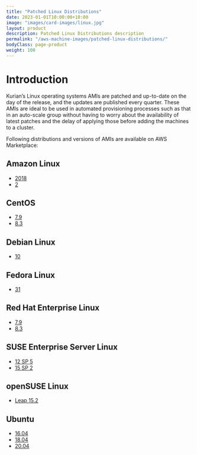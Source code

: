 ```yaml
---
title: "Patched Linux Distributions"
date: 2023-01-01T10:00:00+10:00
image: "images/card-images/linux.jpg"
layout: product
description: Patched Linux Distributions description
permalink: "/aws-machine-images/patched-linux-distributions/"
bodyClass: page-product
weight: 100
---
```


Introduction
============

Kurian’s Linux operating systems AMIs are patched and up-to-date on the day of the release, and the updates are published every quarter. These AMIs are ideal to be used in automated provisioning processes such as that in an auto-scale group without having to worry about the availability of latest patches and the delay of applying those before adding the machines to a cluster.

Following distributions and versions of AMIs are available on AWS Marketplace:

[](https://github.com/kurianinc/ami-pub/wiki/Patched-Linux-AMIs#amazon-linux)Amazon Linux
-----------------------------------------------------------------------------------------

*   [2018](https://aws.amazon.com/marketplace/pp/prodview-srsb6xdsvnxns?sr=0-1&ref_=beagle&applicationId=AWSMPContessa)
*   [2](https://aws.amazon.com/marketplace/pp/prodview-tgymxpljpewl2?sr=0-2&ref_=beagle&applicationId=AWSMPContessa)

[](https://github.com/kurianinc/ami-pub/wiki/Patched-Linux-AMIs#centos)CentOS
-----------------------------------------------------------------------------

*   [7.9](https://aws.amazon.com/marketplace/pp/prodview-4xryustlhju5e?sr=0-1&ref_=beagle&applicationId=AWSMPContessa)
*   [8.3](https://aws.amazon.com/marketplace/pp/prodview-rdidbrjujqx4m?sr=0-1&ref_=beagle&applicationId=AWSMPContessa)

[](https://github.com/kurianinc/ami-pub/wiki/Patched-Linux-AMIs#debian-linux)Debian Linux
-----------------------------------------------------------------------------------------

*   [10](https://aws.amazon.com/marketplace/pp/prodview-u45lix2mw53eg?sr=0-1&ref_=beagle&applicationId=AWSMPContessa)

[](https://github.com/kurianinc/ami-pub/wiki/Patched-Linux-AMIs#fedora-linux)Fedora Linux
-----------------------------------------------------------------------------------------

*   [31](https://aws.amazon.com/marketplace/pp/prodview-uyug4zqmdnwpu?sr=0-2&ref_=beagle&applicationId=AWSMPContessa)

[](https://github.com/kurianinc/ami-pub/wiki/Patched-Linux-AMIs#red-hat-enterprise-linux)Red Hat Enterprise Linux
-----------------------------------------------------------------------------------------------------------------

*   [7.9](https://aws.amazon.com/marketplace/pp/prodview-hotltl7qt4npk?sr=0-3&ref_=beagle&applicationId=AWSMPContessa)
*   [8.3](https://aws.amazon.com/marketplace/pp/prodview-kcjxi2j3lgomg?sr=0-2&ref_=beagle&applicationId=AWSMPContessa)

[](https://github.com/kurianinc/ami-pub/wiki/Patched-Linux-AMIs#suse-enterprise-server-linux)SUSE Enterprise Server Linux
-------------------------------------------------------------------------------------------------------------------------

*   [12 SP 5](https://aws.amazon.com/marketplace/pp/prodview-p57z7reoewgps?sr=0-1&ref_=beagle&applicationId=AWSMPContessa)
*   [15 SP 2](https://aws.amazon.com/marketplace/pp/prodview-iqlygkgkwy4dy?sr=0-1&ref_=beagle&applicationId=AWSMPContessa)

[](https://github.com/kurianinc/ami-pub/wiki/Patched-Linux-AMIs#opensuse-linux)openSUSE Linux
---------------------------------------------------------------------------------------------

*   [Leap 15.2](https://aws.amazon.com/marketplace/pp/B08TX2FMWR)

[](https://github.com/kurianinc/ami-pub/wiki/Patched-Linux-AMIs#ubuntu)Ubuntu
-----------------------------------------------------------------------------

*   [16.04](https://aws.amazon.com/marketplace/pp/prodview-yjp5cw5dgwm2c?sr=0-1&ref_=beagle&applicationId=AWSMPContessa)
*   [18.04](https://aws.amazon.com/marketplace/pp/prodview-w53f5vyjj6d3e?sr=0-1&ref_=beagle&applicationId=AWSMPContessa) ​​​​​
*   [20.04](https://aws.amazon.com/marketplace/pp/prodview-n7oqcazng7ase?sr=0-1&ref_=beagle&applicationId=AWSMPContessa)
